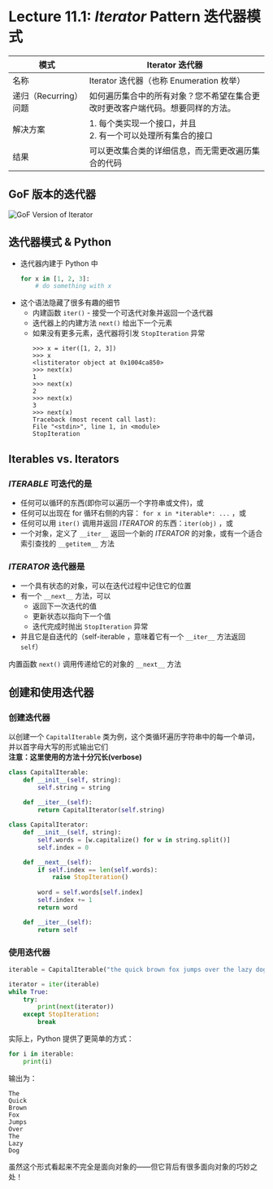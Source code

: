 # Lecture 11.1: *Iterator* Pattern 迭代器模式  

| 模式 | Iterator 迭代器 |
| --- | --- |
| 名称 | Iterator 迭代器（也称 Enumeration 枚举） |
| 递归（Recurring）问题 | 如何遍历集合中的所有对象？您不希望在集合更改时更改客户端代码。想要同样的方法。 |
| 解决方案 | 1. 每个类实现一个接口，并且<br>2. 有一个可以处理所有集合的接口 |
| 结果 | 可以更改集合类的详细信息，而无需更改遍历集合的代码 |

## GoF 版本的迭代器  
![GoF Version of Iterator](https://user-images.githubusercontent.com/57821066/234446577-4436cbdc-d7a9-485e-8125-743d42c41556.png)  

## 迭代器模式 & Python  
- 迭代器内建于 Python 中
    ```Python
    for x in [1, 2, 3]:
        # do something with x
    ```
- 这个语法隐藏了很多有趣的细节
    - 内建函数 `iter()` - 接受一个可迭代对象并返回一个迭代器  
    - 迭代器上的内建方法 `next()` 给出下一个元素  
    - 如果没有更多元素，迭代器将引发 `StopIteration` 异常  
        ```
        >>> x = iter([1, 2, 3])
        >>> x
        <listiterator object at 0x1004ca850>
        >>> next(x)
        1
        >>> next(x)
        2
        >>> next(x)
        3
        >>> next(x)
        Traceback (most recent call last):
        File "<stdin>", line 1, in <module>
        StopIteration
        ```

## Iterables vs. Iterators  
### ***ITERABLE* 可迭代的**是  
- 任何可以循环的东西(即你可以遍历一个字符串或文件)，或  
- 任何可以出现在 for 循环右侧的内容： `for x in *iterable*: ...` ，或  
- 任何可以用 `iter()` 调用并返回 *ITERATOR* 的东西：`iter(obj)` ，或  
- 一个对象，定义了 `__iter__` 返回一个新的 *ITERATOR* 的对象，或有一个适合索引查找的 `__getitem__` 方法  
### ***ITERATOR* 迭代器**是  
- 一个具有状态的对象，可以在迭代过程中记住它的位置  
- 有一个 `__next__` 方法，可以  
    - 返回下一次迭代的值  
    - 更新状态以指向下一个值  
    - 迭代完成时抛出 `StopIteration` 异常  
- 并且它是自迭代的（self-iterable ，意味着它有一个 `__iter__` 方法返回 `self`）  

内置函数 `next()` 调用传递给它的对象的 `__next__` 方法  

## 创建和使用迭代器  
### 创建迭代器  
以创建一个 `CapitalIterable` 类为例，这个类循环遍历字符串中的每一个单词，并以首字母大写的形式输出它们  
**注意：这里使用的方法十分冗长(verbose)**  
```Python
class CapitalIterable:
    def __init__(self, string):
        self.string = string
    
    def __iter__(self):
        return CapitalIterator(self.string)

class CapitalIterator:
    def __init__(self, string):
        self.words = [w.capitalize() for w in string.split()]
        self.index = 0

    def __next__(self):
        if self.index == len(self.words):
            raise StopIteration()
        
        word = self.words[self.index]
        self.index += 1
        return word

    def __iter__(self):
        return self
```
### 使用迭代器  
```Python
iterable = CapitalIterable("the quick brown fox jumps over the lazy dog")

iterator = iter(iterable)
while True:
    try:
        print(next(iterator))
    except StopIteration:
        break
```
实际上，Python 提供了更简单的方式：  
```Python
for i in iterable:
    print(i)
```
输出为：  
```
The
Quick
Brown
Fox
Jumps
Over
The
Lazy
Dog
```
虽然这个形式看起来不完全是面向对象的——但它背后有很多面向对象的巧妙之处！  